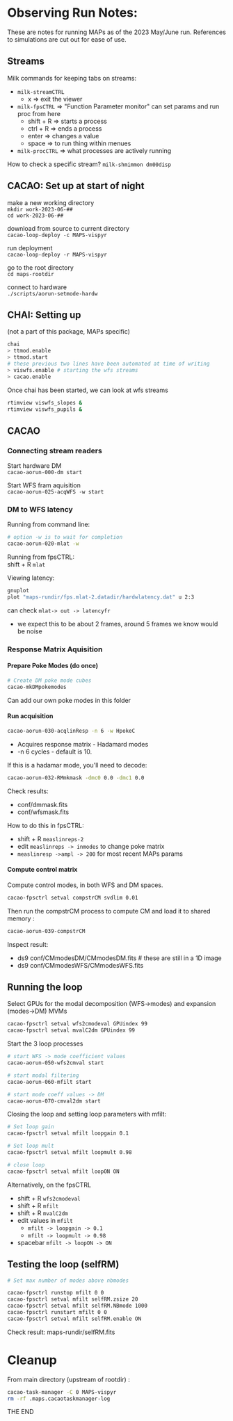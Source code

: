 # Observing Run Notes:

These are notes for running MAPs as of the 2023 May/June run. References to simulations are cut out for ease of use. 

## Streams

Milk commands for keeping tabs on streams:
- `milk-streamCTRL`
    - x => exit the viewer 
- `milk-fpsCTRL` => "Function Parameter monitor" can set params and run proc from here
    - shift + R => starts a process
    - ctrl + R => ends a process
    - enter => changes a value
    - space => to run thing within menues
- `milk-procCTRL` => what processes are actively running

How to check a specific stream?
`milk-shmimmon dm00disp`

## CACAO: Set up at start of night

make a new working directory
<br> `mkdir work-2023-06-##`
<br> `cd work-2023-06-##`

download from source to current directory
<br>`cacao-loop-deploy -c MAPS-vispyr`

run deployment
<br>`cacao-loop-deploy -r MAPS-vispyr`

go to the root directory
<br> `cd maps-rootdir`

connect to hardware
<br> `./scripts/aorun-setmode-hardw`


## CHAI: Setting up 
(not a part  of this package, MAPs specific)

```bash
chai
> ttmod.enable
> ttmod.start 
# these previous two lines have been automated at time of writing
> viswfs.enable # starting the wfs streams
> cacao.enable 
```
Once chai has been started, we can look at wfs streams
``` bash
rtimview viswfs_slopes & 
rtimview viswfs_pupils &
```

## CACAO

### Connecting stream readers

Start hardware DM
<br> `cacao-aorun-000-dm start`

Start WFS fram aquisition
<br> `cacao-aorun-025-acqWFS -w start`

### DM to WFS latency

Running from command line: 
```bash
# option -w is to wait for completion
cacao-aorun-020-mlat -w
```

Running from fpsCTRL:
<br>    shift + R `mlat`

Viewing latency:
``` bash
gnuplot
plot "maps-rundir/fps.mlat-2.datadir/hardwlatency.dat" u 2:3
```
can check `mlat-> out -> latencyfr`
- we expect this to be about 2 frames, around 5 frames we know would be noise

### Response Matrix Aquisition

#### Prepare Poke Modes (do once)

```bash
# Create DM poke mode cubes
cacao-mkDMpokemodes
```

Can add our own poke modes in this folder

#### Run acquisition

```bash
cacao-aorun-030-acqlinResp -n 6 -w HpokeC
```
- Acquires response matrix - Hadamard modes
- -n 6 cycles - default is 10.

If this is a hadamar mode, you'll need to decode:
```bash
cacao-aorun-032-RMmkmask -dmc0 0.0 -dmc1 0.0
```
Check results:
- conf/dmmask.fits
- conf/wfsmask.fits

How to do this in fpsCTRL:
 - shift + R `measlinreps-2`
 - edit `measlinreps -> inmodes` to change poke matrix
 - `measlinresp ->ampl -> 200` for most recent MAPs params

#### Compute control matrix

Compute control modes, in both WFS and DM spaces.

```bash
cacao-fpsctrl setval compstrCM svdlim 0.01
```

Then run the compstrCM process to compute CM and load it to shared memory :
```bash
cacao-aorun-039-compstrCM
```

Inspect result:
- ds9 conf/CMmodesDM/CMmodesDM.fits # these are still in a 1D image
- ds9 conf/CMmodesWFS/CMmodesWFS.fits

## Running the loop


Select GPUs for the modal decomposition (WFS->modes) and expansion (modes->DM) MVMs
```bash
cacao-fpsctrl setval wfs2cmodeval GPUindex 99
cacao-fpsctrl setval mvalC2dm GPUindex 99
```

Start the 3 loop processes
```bash
# start WFS -> mode coefficient values
cacao-aorun-050-wfs2cmval start

# start modal filtering
cacao-aorun-060-mfilt start

# start mode coeff values -> DM
cacao-aorun-070-cmval2dm start
```
Closing the loop and setting loop parameters with mfilt:

```bash
# Set loop gain
cacao-fpsctrl setval mfilt loopgain 0.1

# Set loop mult
cacao-fpsctrl setval mfilt loopmult 0.98

# close loop
cacao-fpsctrl setval mfilt loopON ON

```

Alternatively, on the fpsCTRL
- shift + R `wfs2cmodeval`
- shift + R `mfilt` 
- shift + R `mvalC2dm` 
- edit values in `mfilt`
   - `mfilt -> loopgain -> 0.1`
   - `mfilt -> loopmult -> 0.98`
- spacebar `mfilt -> loopON -> ON`

## Testing the loop (selfRM)


```bash
# Set max number of modes above nbmodes

cacao-fpsctrl runstop mfilt 0 0
cacao-fpsctrl setval mfilt selfRM.zsize 20
cacao-fpsctrl setval mfilt selfRM.NBmode 1000
cacao-fpsctrl runstart mfilt 0 0
cacao-fpsctrl setval mfilt selfRM.enable ON
```

Check result: maps-rundir/selfRM.fits


# Cleanup

From main directory (upstream of rootdir) :

```bash
cacao-task-manager -C 0 MAPS-vispyr
rm -rf .maps.cacaotaskmanager-log
```




THE END
